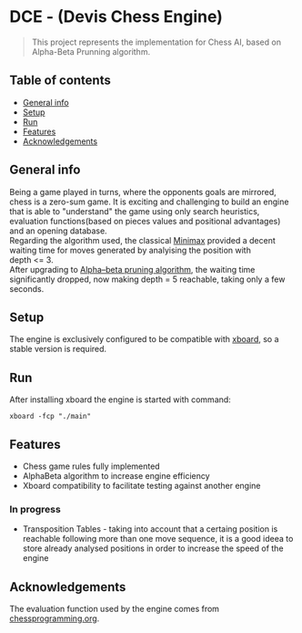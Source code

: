 # DCE - (Devis Chess Engine)
> This project represents the implementation for Chess AI, based on Alpha-Beta Prunning algorithm.

## Table of contents
* [General info](#general-info)
* [Setup](#setup)
* [Run](#run)
* [Features](#features)
* [Acknowledgements](#acknowledgements)

## General info
Being a game played in turns, where the opponents goals are mirrored, chess is a zero-sum game. It is exciting and challenging to build an engine that is able to "understand" the game using only search heuristics, evaluation functions(based on pieces values and positional advantages) and an opening database.  
Regarding the algorithm used, the classical [Minimax](https://en.wikipedia.org/wiki/Minimax) provided a decent waiting time for moves generated by analyising the position with  
depth <= 3.  
After upgrading to [Alpha–beta pruning algorithm](https://en.wikipedia.org/wiki/Alpha%E2%80%93beta_pruning), the waiting time significantly dropped, now making depth = 5 reachable, taking only a few seconds.

## Setup
The engine is exclusively configured to be compatible with [xboard](https://www.gnu.org/software/xboard/), so a stable version is required.

## Run
After installing xboard the engine is started with command:
```
xboard -fcp "./main"
```

## Features
* Chess game rules fully implemented
* AlphaBeta algorithm to increase engine efficiency
* Xboard compatibility to facilitate testing against another engine

### In progress
* Transposition Tables - taking into account that a certaing position is reachable following more than one move sequence, it is a good ideea to store already analysed positions in order to increase the speed of the engine

## Acknowledgements
The evaluation function used by the engine comes from [chessprogramming.org](https://www.chessprogramming.org/Simplified_Evaluation_Function).
